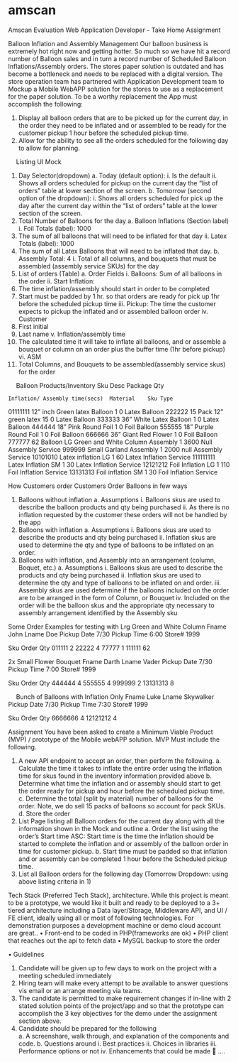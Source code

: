# amscan
Amscan Evaluation
Web Application Developer - Take Home Assignment

Balloon Inflation and Assembly Management 
Our balloon business is extremely hot right now and getting hotter. So much so we have hit a record number of Balloon sales and in turn a record number of Scheduled Balloon Inflations/Assembly orders. The stores paper solution is outdated and has become a bottleneck and needs to be replaced with a digital version.
The store operation team has partnered with Application Development team to Mockup a Mobile WebAPP solution for the stores to use as a replacement for the paper solution. To be a worthy replacement the App must accomplish the following: 
1.	Display all balloon orders that are to be picked up for the current day, in the order they need to be inflated and or assembled to be ready for the customer pickup 1 hour before the scheduled pickup time.
2.	Allow for the ability to see all the orders scheduled for the following day to allow for planning.

 


 
Listing UI Mock
1.	Day Selector(dropdown)
a.	Today (default option):
i.	Is the default 
ii.	Shows all orders scheduled for pickup on the current day the “list of orders” table at lower section of the screen. 
b.	Tomorrow (second option of the dropdown):
i.	Shows all orders scheduled for pick up the day after the current day within the “list of orders” table at the lower section of the screen.
2.	Total Number of Balloons for the day
a.	Balloon Inflations (Section label)
i.	Foil Totals (label): 1000
1.	The sum of all balloons that will need to be inflated for that day
ii.	Latex Totals (label):  1000
1.	The sum of all Latex Balloons that will need to be inflated that day.
b.	Assembly Total: 4
i.	Total of all columns, and bouquets that must be assembled (assembly service SKUs) for the day
3.	List of orders (Table)
a.	Order Fields
i.	Balloons: Sum of all balloons in the order
ii.	Start Inflation: 
1.	The time inflation/assembly should start in order to be completed 
2.	Start must be padded by 1 hr. so that orders are ready for pick up 1hr before the scheduled pickup time
iii.	Pickup: The time the customer expects to pickup the inflated and or assembled balloon order
iv.	Customer
1.	First initial
2.	Last name
v.	Inflation/assembly time
1.	The calculated time it will take to inflate all balloons, and or assemble a bouquet or column on an order plus the buffer time (1hr before pickup)
vi.	ASM
1.	Total Columns, and Bouquets to be assembled(assembly service skus) for the order

 
Balloon Products/Inventory
Sku	Desc	Package Qty

	Inflation/ Assembly time(secs)	Material	Sku Type
01111111	12” inch Green latex Balloon	1	0	Latex	Balloon
222222	15 Pack 12” green latex	15	0	Latex	Balloon
333333	36” White Latex Balloon	1	0	Latex	Balloon
444444	18” Pink Round Foil	1	0	Foil	Balloon
555555	18” Purple Round Foil	1	0	Foil	Balloon
666666	36” Giant Red Flower	1	0	Foil	Balloon
777777	62 Balloon LG Green and White Column Assembly	1	3600	Null	Assembly Service
999999	Small Garland Assembly	1	2000	null	Assembly Service
10101010	Latex inflation LG	1	60	Latex	Inflation Service
111111111	Latex Inflation SM	1	30	Latex 	Inflation Service
12121212	Foil Inflation LG	1	110	Foil	Inflation Service
13131313	Foil inflation SM	1	30	Foil	Inflation Service


How Customers order
Customers Order Balloons in few ways
1.	Balloons without inflation
a.	Assumptions
i.	Balloons skus are used to describe the balloon products and qty being purchased
ii.	As there is no inflation requested by the customer these orders will not be handled by the app
2.	Balloons with inflation
a.	Assumptions
i.	Balloons skus are used to describe the products and qty being purchased
ii.	Inflation skus are used to determine the qty and type of balloons to be inflated on an order.
 
3.	Balloons with inflation, and Assembly into an arrangement (column, Boquet, etc.)
a.	Assumptions
i.	Balloons skus are used to describe the products and qty being purchased
ii.	Inflation skus are used to determine the qty and type of balloons to be inflated on and order.
iii.	Assembly skus are used determine if the balloons included on the order are to be arranged in the form of Column, or Bouquet
iv.	Included on the order will be the balloon skus  and the appropriate qty necessary to assembly arrangement identified by the Assembly sku


Some Order Examples for testing with 
Lrg Green and White Column 
Fname	John
Lname	Doe
Pickup Date	7/30
Pickup Time	6:00
Store#	1999

	

Sku 	Order Qty
011111	2
22222	4
77777	1
111111	62


2x Small Flower Bouquet
Fname	Darth
Lname	Vader
Pickup Date	7/30
Pickup Time	7:00
Store#	1999

	

Sku	Order Qty
444444	4
555555	4
999999	2
13131313	8


 
Bunch of Balloons with Inflation Only
Fname	Luke
Lname	Skywalker
Pickup Date	7/30
Pickup Time	7:30
Store#	1999

	

Sku	Order Qty
6666666	4
12121212	4
 
Assignment 
You have been asked to create a Minimum Viable Product (MVP) / prototype of the Mobile webAPP solution. MVP Must include the following.
1.	A new API endpoint to accept an order, then perform the following.
a.	Calculate the time it takes to inflate the entire order using the inflation time for skus found in the inventory information provided above
b.	Determine what time the inflation and or assembly should start to get the order ready for pickup and hour before the scheduled pickup time.
c.	Determine the total (split by material) number of balloons for the order. Note, we do sell 15 packs of balloons so account for pack SKUs.
d.	Store the order
2.	List Page listing all Balloon orders for the current day along with all the information shown in the Mock and outline 
a.	Order the list using the order’s Start time ASC: Start time is the time the inflation should be started to complete the inflation and or assembly of the balloon order in time for customer pickup.
b.	Start time must be padded so that inflation and or assembly can be completed 1 hour before the Scheduled pickup time.
3.	List all Balloon orders for the following day (Tomorrow Dropdown: using above listing criteria in 1)

Tech Stack (Preferred Tech Stack), architecture.
While this project is meant to be a prototype, we would like it built and ready to be deployed to a 3+ tiered architecture including a Data layer/Storage, Middleware API, and UI / FE client, ideally using all or most of following technologies.  For demonstration purposes a development machine or demo cloud account are great.. 
•	Front-end to be coded in PHP(frameworks are ok)
•	PHP client that reaches out the api to fetch data
•	MySQL  backup to store the order


•	Guidelines
1.	Candidate will be given up to few days to work on the project with a meeting scheduled immediately
2.	Hiring team will make every attempt to be available to answer questions vis email or an arrange meeting via teams.  
3.	The candidate is permitted to make requirement changes if in-line with 2 stated solution points of the project/app and so that the prototype can accomplish the 3 key objectives for the demo under the assignment section above.
4.	Candidate should be prepared for the following  
a.	A screenshare, walk through, and explanation of the components and code.
b.	Questions around 
i.	Best practices
ii.	Choices in libraries
iii.	Performance options or not 
iv.	Enhancements that could be made
	….


